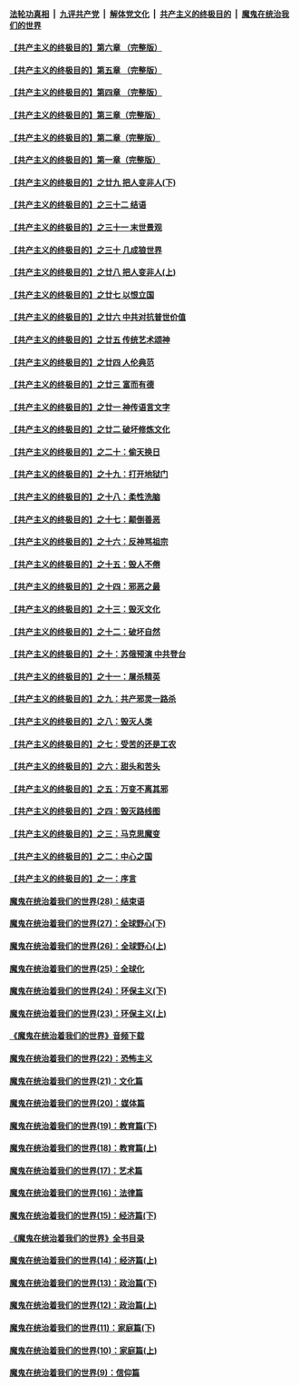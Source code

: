 ####  [法轮功真相](../../../../basic/blob/master/README.md?t=04210001) &nbsp;|&nbsp; [九评共产党](../../../../9ping.md/blob/master/README.md?t=04210001) &nbsp;|&nbsp; [解体党文化](../../../../jtdwh.md/blob/master/README.md?t=04210001)  &nbsp;|&nbsp; [共产主义的终极目的](../../../../gczydzjmd.md/blob/master/README.md?t=04210001) &nbsp;|&nbsp; [魔鬼在统治我们的世界](../../../../mgztzwmdsj.md/blob/master/README.md?t=04210001) 

#### [【共产主义的终极目的】第六章 （完整版）](../pages/nsc422/n11428913.md?t=04210001) 

#### [【共产主义的终极目的】第五章 （完整版）](../pages/nsc422/n11428912.md?t=04210001) 

#### [【共产主义的终极目的】第四章 （完整版）](../pages/nsc422/n11428907.md?t=04210001) 

#### [【共产主义的终极目的】第三章（完整版）](../pages/nsc422/n11428848.md?t=04210001) 

#### [【共产主义的终极目的】第二章（完整版）](../pages/nsc422/n11428831.md?t=04210001) 

#### [【共产主义的终极目的】第一章（完整版）](../pages/nsc422/n11417651.md?t=04210001) 

#### [【共产主义的终极目的】之廿九 把人变非人(下)](../pages/nsc422/n11344140.md?t=04210001) 

#### [【共产主义的终极目的】之三十二 结语](../pages/nsc422/n11360535.md?t=04210001) 

#### [【共产主义的终极目的】之三十一 末世景观](../pages/nsc422/n11351129.md?t=04210001) 

#### [【共产主义的终极目的】之三十 几成狼世界](../pages/nsc422/n11348280.md?t=04210001) 

#### [【共产主义的终极目的】之廿八 把人变非人(上)](../pages/nsc422/n11340492.md?t=04210001) 

#### [【共产主义的终极目的】之廿七 以恨立国](../pages/nsc422/n11336944.md?t=04210001) 

#### [【共产主义的终极目的】之廿六 中共对抗普世价值](../pages/nsc422/n11324785.md?t=04210001) 

#### [【共产主义的终极目的】之廿五 传统艺术颂神](../pages/nsc422/n11296396.md?t=04210001) 

#### [【共产主义的终极目的】之廿四 人伦典范](../pages/nsc422/n11296397.md?t=04210001) 

#### [【共产主义的终极目的】之廿三 富而有德](../pages/nsc422/n11283598.md?t=04210001) 

#### [【共产主义的终极目的】之廿一 神传语言文字](../pages/nsc422/n11263265.md?t=04210001) 

#### [【共产主义的终极目的】之廿二 破坏修炼文化](../pages/nsc422/n11245728.md?t=04210001) 

#### [【共产主义的终极目的】之二十：偷天换日](../pages/nsc422/n11238846.md?t=04210001) 

#### [【共产主义的终极目的】之十九：打开地狱门](../pages/nsc422/n11206376.md?t=04210001) 

#### [【共产主义的终极目的】之十八：柔性洗脑](../pages/nsc422/n11199994.md?t=04210001) 

#### [【共产主义的终极目的】之十七：颠倒善恶](../pages/nsc422/n11179782.md?t=04210001) 

#### [【共产主义的终极目的】之十六：反神骂祖宗](../pages/nsc422/n11166798.md?t=04210001) 

#### [【共产主义的终极目的】之十五：毁人不倦](../pages/nsc422/n11166792.md?t=04210001) 

#### [【共产主义的终极目的】之十四：邪恶之最](../pages/nsc422/n11150249.md?t=04210001) 

#### [【共产主义的终极目的】之十三：毁灭文化](../pages/nsc422/n11135227.md?t=04210001) 

#### [【共产主义的终极目的】之十二：破坏自然](../pages/nsc422/n11135214.md?t=04210001) 

#### [【共产主义的终极目的】之十：苏俄预演 中共登台](../pages/nsc422/n11118424.md?t=04210001) 

#### [【共产主义的终极目的】之十一：屠杀精英](../pages/nsc422/n11118442.md?t=04210001) 

#### [【共产主义的终极目的】之九：共产邪灵一路杀](../pages/nsc422/n11114139.md?t=04210001) 

#### [【共产主义的终极目的】之八：毁灭人类](../pages/nsc422/n11108503.md?t=04210001) 

#### [【共产主义的终极目的】之七：受苦的还是工农](../pages/nsc422/n11101809.md?t=04210001) 

#### [【共产主义的终极目的】之六：甜头和苦头](../pages/nsc422/n11096971.md?t=04210001) 

#### [【共产主义的终极目的】之五：万变不离其邪](../pages/nsc422/n11091285.md?t=04210001) 

#### [【共产主义的终极目的】之四：毁灭路线图](../pages/nsc422/n11086284.md?t=04210001) 

#### [【共产主义的终极目的】之三：马克思魔变](../pages/nsc422/n11061941.md?t=04210001) 

#### [【共产主义的终极目的】之二：中心之国](../pages/nsc422/n11047728.md?t=04210001) 

#### [【共产主义的终极目的】之一：序言](../pages/nsc422/n11086077.md?t=04210001) 

#### [魔鬼在统治着我们的世界(28)：结束语](../pages/nsc422/n10936246.md?t=04210001) 

#### [魔鬼在统治着我们的世界(27)：全球野心(下)](../pages/nsc422/n10928319.md?t=04210001) 

#### [魔鬼在统治着我们的世界(26)：全球野心(上)](../pages/nsc422/n10900318.md?t=04210001) 

#### [魔鬼在统治着我们的世界(25)：全球化](../pages/nsc422/n10788205.md?t=04210001) 

#### [魔鬼在统治着我们的世界(24)：环保主义(下)](../pages/nsc422/n10695307.md?t=04210001) 

#### [魔鬼在统治着我们的世界(23)：环保主义(上)](../pages/nsc422/n10688613.md?t=04210001) 

#### [《魔鬼在统治着我们的世界》音频下载](../pages/nsc422/n10635553.md?t=04210001) 

#### [魔鬼在统治着我们的世界(22)：恐怖主义](../pages/nsc422/n10614727.md?t=04210001) 

#### [魔鬼在统治着我们的世界(21)：文化篇](../pages/nsc422/n10597706.md?t=04210001) 

#### [魔鬼在统治着我们的世界(20)：媒体篇](../pages/nsc422/n10586579.md?t=04210001) 

#### [魔鬼在统治着我们的世界(19)：教育篇(下)](../pages/nsc422/n10564808.md?t=04210001) 

#### [魔鬼在统治着我们的世界(18)：教育篇(上)](../pages/nsc422/n10526970.md?t=04210001) 

#### [魔鬼在统治着我们的世界(17)：艺术篇](../pages/nsc422/n10499093.md?t=04210001) 

#### [魔鬼在统治着我们的世界(16)：法律篇](../pages/nsc422/n10485969.md?t=04210001) 

#### [魔鬼在统治着我们的世界(15)：经济篇(下)](../pages/nsc422/n10469975.md?t=04210001) 

#### [《魔鬼在统治着我们的世界》全书目录](../pages/nsc422/n10464261.md?t=04210001) 

#### [魔鬼在统治着我们的世界(14)：经济篇(上)](../pages/nsc422/n10457370.md?t=04210001) 

#### [魔鬼在统治着我们的世界(13)：政治篇(下)](../pages/nsc422/n10448270.md?t=04210001) 

#### [魔鬼在统治着我们的世界(12)：政治篇(上)](../pages/nsc422/n10444576.md?t=04210001) 

#### [魔鬼在统治着我们的世界(11)：家庭篇(下)](../pages/nsc422/n10440961.md?t=04210001) 

#### [魔鬼在统治着我们的世界(10)：家庭篇(上)](../pages/nsc422/n10435448.md?t=04210001) 

#### [魔鬼在统治着我们的世界(9)：信仰篇](../pages/nsc422/n10432159.md?t=04210001) 

